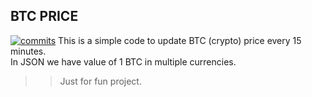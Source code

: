 ## BTC PRICE
[![commits](https://badgen.net/github/commits/gr8rehanna/btcprice/main)](https://github.com/gr8rehanna/btcprice/commits/main?icon=github&color=green)
This is a simple code to update BTC (crypto) price every 15 minutes.\
In JSON we have value of 1 BTC in multiple currencies.

>> Just for fun project.

